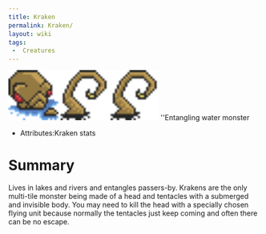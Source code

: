 ```yaml
---
title: Kraken
permalink: Kraken/
layout: wiki
tags:
 -  Creatures
---
```


<img src="krakenhead.png" title="fig:krakenhead.png" alt="krakenhead.png" width="100" /><img src="krakenland.png" title="fig:krakenland.png" alt="krakenland.png" width="100" /><img src="krakenland.png" title="fig:krakenland.png" alt="krakenland.png" width="100" />
''Entangling water monster

-   Attributes:Kraken stats

Summary
=======

Lives in lakes and rivers and entangles passers-by. Krakens are the only
multi-tile monster being made of a head and tentacles with a submerged
and invisible body. You may need to kill the head with a specially
chosen flying unit because normally the tentacles just keep coming and
often there can be no escape.
